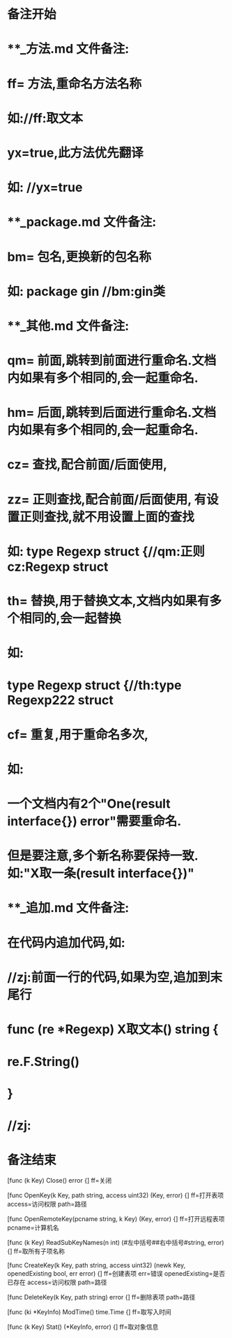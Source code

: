 # 备注开始
# **_方法.md 文件备注:
# ff= 方法,重命名方法名称
# 如://ff:取文本
#
# yx=true,此方法优先翻译
# 如: //yx=true

# **_package.md 文件备注:
# bm= 包名,更换新的包名称 
# 如: package gin //bm:gin类

# **_其他.md 文件备注:
# qm= 前面,跳转到前面进行重命名.文档内如果有多个相同的,会一起重命名.
# hm= 后面,跳转到后面进行重命名.文档内如果有多个相同的,会一起重命名.
# cz= 查找,配合前面/后面使用,
# zz= 正则查找,配合前面/后面使用, 有设置正则查找,就不用设置上面的查找
# 如: type Regexp struct {//qm:正则 cz:Regexp struct
#
# th= 替换,用于替换文本,文档内如果有多个相同的,会一起替换
# 如:
# type Regexp struct {//th:type Regexp222 struct
#
# cf= 重复,用于重命名多次,
# 如: 
# 一个文档内有2个"One(result interface{}) error"需要重命名.
# 但是要注意,多个新名称要保持一致. 如:"X取一条(result interface{})"

# **_追加.md 文件备注:
# 在代码内追加代码,如:
# //zj:前面一行的代码,如果为空,追加到末尾行
# func (re *Regexp) X取文本() string { 
# re.F.String()
# }
# //zj:
# 备注结束

[func (k Key) Close() error {]
ff=关闭

[func OpenKey(k Key, path string, access uint32) (Key, error) {]
ff=打开表项
access=访问权限
path=路径

[func OpenRemoteKey(pcname string, k Key) (Key, error) {]
ff=打开远程表项
pcname=计算机名

[func (k Key) ReadSubKeyNames(n int) (#左中括号##右中括号#string, error) {]
ff=取所有子项名称

[func CreateKey(k Key, path string, access uint32) (newk Key, openedExisting bool, err error) {]
ff=创建表项
err=错误
openedExisting=是否已存在
access=访问权限
path=路径

[func DeleteKey(k Key, path string) error {]
ff=删除表项
path=路径

[func (ki *KeyInfo) ModTime() time.Time {]
ff=取写入时间

[func (k Key) Stat() (*KeyInfo, error) {]
ff=取对象信息
